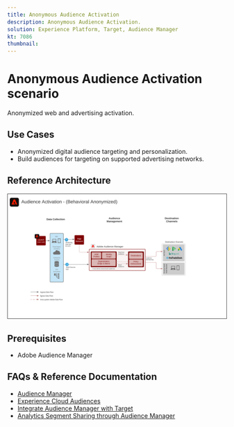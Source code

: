 ```yaml
---
title: Anonymous Audience Activation
description: Anonymous Audience Activation.
solution: Experience Platform, Target, Audience Manager
kt: 7086
thumbnail: 
---
```


# Anonymous Audience Activation scenario

Anonymized web and advertising activation.

## Use Cases

* Anonymized digital audience targeting and personalization.
* Build audiences for targeting on supported advertising networks.

## Reference Architecture

<img src="assets/aam.svg" alt="Reference architecture for the Anonymous Audience Activation scenario" style="border:1px solid #4a4a4a"/>

## Prerequisites

* Adobe Audience Manager

## FAQs & Reference Documentation

* [Audience Manager](https://experienceleague.adobe.com/docs/audience-manager.html?lang=en)
* [Experience Cloud Audiences](https://experienceleague.adobe.com/docs/core-services/interface/audiences/audience-library.html)
* [Integrate Audience Manager with Target](https://experienceleague.adobe.com/docs/audience-manager/user-guide/implementation-integration-guides/integration-other-solutions/aam-target-integration.html)
* [Analytics Segment Sharing through Audience Manager](https://experienceleague.adobe.com/docs/analytics/components/segmentation/segmentation-workflow/seg-publish.html)















